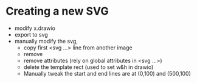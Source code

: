 # Creating a new SVG
 - modify x.drawio
 - export to svg
 - manually modify the svg, 
   - copy first <svg ...> line from another image
   - remove <g>
   - remove attributes (rely on global attributes in <svg ...>)
   - delete the template rect (used to set w&h in drawio)
   - Manually tweak the start and end lines are at (0,100) and (500,100)